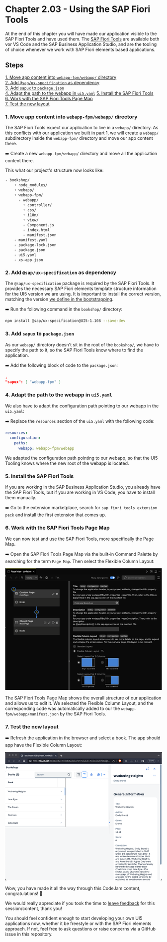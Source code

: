 # Chapter 2.03 - Using the SAP Fiori Tools

At the end of this chapter you will have made our application visible to the SAP Fiori Tools and have used them. The [SAP Fiori Tools](https://marketplace.visualstudio.com/items?itemName=SAPSE.sap-ux-fiori-tools-extension-pack) are available both vor VS Code and the SAP Business Application Studio, and are the tooling of choice whenever we work with SAP Fiori elements based applications.

## Steps

[1. Move app content into `webapp-fpm/webapp/` directory](#1-move-app-content-into-webapp-fpmwebapp-directory)<br>
[2. Add `@sap/ux-specification` as dependency](#2-add-sapux-specification-as-dependency)<br>
[3. Add `sapux` to `package.json`](#3-add-sapux-to-packagejson)<br>
[4. Adapt the path to the webapp in `ui5.yaml`](#4-adapt-the-path-to-the-webapp-in-ui5yaml)
[5. Install the SAP Fiori Tools](#5-install-the-sap-fiori-tools)<br>
[6. Work with the SAP Fiori Tools Page Map](#6-work-with-the-sap-fiori-tools-page-map)<br>
[7. Test the new layout](#7-test-the-new-layout)<br>

### 1. Move app content into `webapp-fpm/webapp/` directory

The SAP Fiori Tools expect our application to live in a `webapp/` directory. As this conflicts with our application we built in part 1, we will create a `webapp/` subdirectory inside the `webapp-fpm/` directory and move our app content there.

➡️ Create a new `webapp-fpm/webapp/` directory and move all the application content there.

This what our project's structure now looks like:

```text
- bookshop/
    + node_modules/
    + webapp/
    + webapp-fpm/
      - webapp/
        + controller/
        + css/
        + i18n/
        + view/
        - Component.js
        - index.html
        - manifest.json
    - manifest.yaml
    - package-lock.json
    - package.json
    - ui5.yaml
    - xs-app.json
```

### 2. Add `@sap/ux-specification` as dependency

The `@sap/ux-specification` package is required by the SAP Fiori Tools. It provides the necessary SAP Fiori elements template structure information for the UI5 version we are using. It is important to install the correct version, matching the version [we define in the bootstrapping](/chapters/2.01-fe-fpm/readme.md#8-use-sapui5-instead-of-openui5).

➡️ Run the following command in the `bookshop/` directory:

```bash
npm install @sap/ux-specification@UI5-1.108 --save-dev
```

### 3. Add `sapux` to `package.json`

As our `webapp/` directory doesn't sit in the root of the `bookshop/`, we have to specify the path to it, so the SAP Fiori Tools know where to find the application.

➡️ Add the following block of code to the `package.json`:

```json
,
"sapux": [ "webapp-fpm" ]
```

### 4. Adapt the path to the webapp in `ui5.yaml`

We also have to adapt the configuration path pointing to our webapp in the `ui5.yaml`:

➡️ Replace the `resources` section of the `ui5.yaml` with the following code:

```yaml
resources:
  configuration:
    paths:
      webapp: webapp-fpm/webapp
```

We adapted the configuration path pointing to our webapp, so that the UI5 Tooling knows where the new root of the webapp is located.

### 5. Install the SAP Fiori Tools

If you are working in the SAP Business Application Studio, you already have the SAP Fiori Tools, but if you are working in VS Code, you have to install them manually.

➡️ Go to the extension marketplace, search for `sap fiori tools extension pack` and install the first extension that comes up.

### 6. Work with the SAP Fiori Tools Page Map

We can now test and use the SAP Fiori Tools, more specifically the Page Map.

➡️ Open the SAP Fiori Tools Page Map via the built-in Command Palette by searching for the term `Page Map`. Then select the Flexible Column Layout:

![SAP Fiori Tools Page Map](page-map.png)

The SAP Fiori Tools Page Map shows the overall structure of our application and allows us to edit it. We selected the Flexible Column Layout, and the corresponding code was automatically added to our the `webapp-fpm/webapp/manifest.json` by the SAP Fiori Tools.

### 7. Test the new layout

➡️ Refresh the application in the browser and select a book. The app should app have the Flexible Column Layout:

![result](result.png)

Wow, you have made it all the way through this CodeJam content, congratulations! 🎉 

We would really appreciate if you took the time to [leave feedback](https://github.com/SAP-samples/ui5-exercises-codejam/issues/new?assignees=&labels=feedback&template=session-feedback-template.md&title=Session+Feedback) for this session/content, thank you!

You should feel confident enough to start developing your own UI5 applications now, whether it be freestyle or with the SAP Fiori elements approach. If not, feel free to ask questions or raise concerns via a GitHub issue in this repository.




